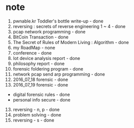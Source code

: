 # note

1. pwnable.kr Toddler's bottle write-up - done
2. reversing : secrets of reverse engineering 1 ~ 4 - done
2. pcap network programming - done
3. BitCoin Transaction - done
4. The Secret of Rules of Modern Living : Algorithm - done
5. my RoadMap - none
6. conference - done
7. Iot device analysis report - done
8. philosophy report - done
9. forensic foldering program - done
10. network pcap send arp programming - done
11. 2016_07_18 forensic - done
12. 2016_07_19 forensic - done
  - digital forensic rules - done
  - personal info secure - done
13. reversing - n, p - done
14. problem solving - done
15. reversing - s - done
